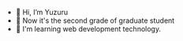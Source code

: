 - 👋 Hi, I’m Yuzuru
- 👀 Now it's the second grade of graduate student
- 🌱 I'm learning web development technology.

<!---
Doeee/Doeee is a ✨ special ✨ repository because its `README.md` (this file) appears on your GitHub profile.
You can click the Preview link to take a look at your changes.
--->
